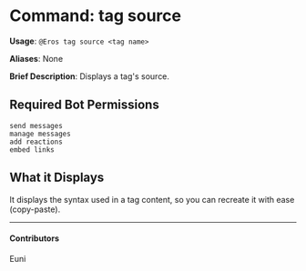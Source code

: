 # Command: tag source


**Usage**: `@Eros tag source <tag name>`

**Aliases**: None

**Brief Description**: Displays a tag's source.



## Required Bot Permissions

```
send messages
manage messages
add reactions
embed links
```

## What it Displays


It displays the syntax used in a tag content, so you can recreate it with ease (copy-paste).


---

#### Contributors


Euni
